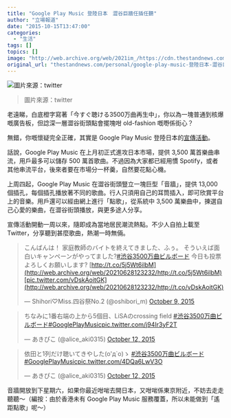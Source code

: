 ```yaml
---
title: "Google Play Music 登陸日本　澀谷巨牆任插任聽"
author: "立場報道"
date: "2015-10-15T13:47:00"
categories:
  - "生活"
tags: []
topics: []
image: "http://web.archive.org/web/2021im_/https://cdn.thestandnews.com/media/photos/cache/goog-11_3hKVC_1200x0.png"
original_url: "thestandnews.com/personal/google-play-music-登陸日本-澀谷巨牆任插任聽"
---
```

![圖片來源：twitter](http://web.archive.org/web/2021im_/https://cdn.thestandnews.com/media/photos/cache/goog-11_3hKVC_1200x0.png)

> 圖片來源：twitter

老遠睇，白底橙字寫著「今すぐ聴ける3500万曲再生中」，你以為一塊普通到核爆嘅廣告板，但諗深一層澀谷街頭點會擺塊咁 old-fashion 嘅嘢係街心？

無錯，你嘅懷疑完全正確，其實是 Google Play Music 登陸日本的[宣傳活動](http://web.archive.org/web/20210628123232/https://music2015.withgoogle.com/)。

話說，Google Play Music 在上月初正式進攻日本市場，提供 3,500 萬首樂曲串流，用戶最多可以儲存 500 萬首歌曲。不過因為大家都已經用慣 Spotify，或者其他串流平台，後來者要在市場分一杯羹，自然要花點心機。

上周四起，Google Play Music 在澀谷街頭豎立一塊巨型「音牆」，提供 13,000 個插孔，每個插孔播放著不同的歌曲。行人只須用自己的耳筒插入，即可欣賞平台上的音樂。用戶還可以經由網上進行「點歌」，從系統中 3,500 萬樂曲中，揀選自己心愛的樂曲，在澀谷街頭播放，與更多途人分享。

宣傳活動開動一周以來，隨即成為當地居民潮流熱點。不少人自拍上載至 Twitter，分享聽到甚麼歌曲，熱潮一時無倆。

> こんばんは！ 家庭教師のバイトを終えてきました、ふぅ。 そういえば面白いキャンペーンがやってました?[#渋谷3500万曲ビルボード](http://web.archive.org/web/20210628123232/https://twitter.com/hashtag/%E6%B8%8B%E8%B0%B73500%E4%B8%87%E6%9B%B2%E3%83%93%E3%83%AB%E3%83%9C%E3%83%BC%E3%83%89?src=hash) 今日も投票よろしくお願いします? [http://t.co/5j5Wt6ilbM](http://web.archive.org/web/20210628123232/http://t.co/5j5Wt6ilbM)[pic.twitter.com/vDskAoitGK](http://web.archive.org/web/20210628123232/http://t.co/vDskAoitGK)
> 
> — Shihori♡Miss.四谷祭No.2 (@oshibori\_m) [October 9, 2015](http://web.archive.org/web/20210628123232/https://twitter.com/oshibori_m/status/652462559497338880)

> ちなみに1番右端の上から5個目、LiSAのcrossing field [#渋谷3500万曲ビルボード](http://web.archive.org/web/20210628123232/https://twitter.com/hashtag/%E6%B8%8B%E8%B0%B73500%E4%B8%87%E6%9B%B2%E3%83%93%E3%83%AB%E3%83%9C%E3%83%BC%E3%83%89?src=hash)[#GooglePlayMusic](http://web.archive.org/web/20210628123232/https://twitter.com/hashtag/GooglePlayMusic?src=hash)[pic.twitter.com/j94Ir3yF2T](http://web.archive.org/web/20210628123232/http://t.co/j94Ir3yF2T)
> 
> — あきぴこ (@alice\_aki0315) [October 12, 2015](http://web.archive.org/web/20210628123232/https://twitter.com/alice_aki0315/status/653517232555687936)

> 依田と1列だけ聴いてきやした(o'д\`o)ゝ [#渋谷3500万曲ビルボード](http://web.archive.org/web/20210628123232/https://twitter.com/hashtag/%E6%B8%8B%E8%B0%B73500%E4%B8%87%E6%9B%B2%E3%83%93%E3%83%AB%E3%83%9C%E3%83%BC%E3%83%89?src=hash)[#GooglePlayMusic](http://web.archive.org/web/20210628123232/https://twitter.com/hashtag/GooglePlayMusic?src=hash)[pic.twitter.com/4DQa6LwV3O](http://web.archive.org/web/20210628123232/http://t.co/4DQa6LwV3O)
> 
> — あきぴこ (@alice\_aki0315) [October 12, 2015](http://web.archive.org/web/20210628123232/https://twitter.com/alice_aki0315/status/653516284265496576)

音牆開放到下星期六，如果你最近咁啱去開日本，又咁啱係東京附近，不妨去走走聽聽～（編按：由於香港未有 Google Play Music 服務覆蓋，所以未能做到「遙距點歌」呢～）